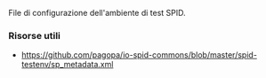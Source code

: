 File di configurazione dell'ambiente di test SPID.

### Risorse utili
* https://github.com/pagopa/io-spid-commons/blob/master/spid-testenv/sp_metadata.xml